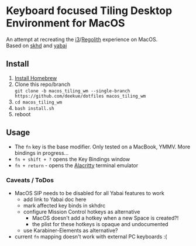 # Keyboard focused Tiling Desktop Environment for MacOS

An attempt at recreating the [i3](https://i3wm.org)/[Regolith](https://regolith-linux.org) experience on MacOS.  
Based on [skhd](https://github.com/koekeishiya/skhd) and [yabai](https://github.com/koekeishiya/yabai)

## Install
1. [Install Homebrew](https://brew.sh)
2. Clone this repo/branch  
   `git clone -b macos_tiling_wm --single-branch https://github.com/deekue/dotfiles macos_tiling_wm`
3. `cd macos_tiling_wm`
4. `bash install.sh`
5. reboot

## Usage
* The `fn` key is the base modifier.  Only tested on a MacBook, YMMV.  More bindings in progress...
* `fn + shift + ?` opens the Key Bindings window
* `fn + return` - opens the [Alacritty](https://github.com/alacritty/alacritty) terminal emulator

### Caveats / ToDos
* MacOS SIP needs to be disabled for all Yabai features to work
  * add link to Yabai doc here
  * mark affected key binds in skhdrc
  * configure Mission Control hotkeys as alternative
    * MacOS doesn't add a hotkey when a new Space is created?!
    * the plist for these hotkeys is opaque and undocumented
  * use Karabiner-Elements as alternative?
* current `fn` mapping doesn't work with external PC keyboards :(
    
